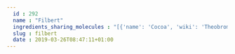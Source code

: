 ```yaml
---
  id : 292
  name : "Filbert"
  ingredients_sharing_molecules : "[{'name': 'Cocoa', 'wiki': 'Theobroma_cacao', 'id': 283, 'category': 'Seed', 'common_molecules': [18554, 6429333, 11552, 25915, 36822, 17129, 11747, 11902, 6435914, 637920, 15654, 8369, 61260, 18522, 22386, 14286, 7284, 527, 26331, 31260, 27458, 13187, 26335, 5370602, 7938, 454, 1031, 19602, 6584, 878, 31252, 14511, 10976, 6561, 8892, 7895, 11509, 996, 14079, 12170, 18635, 998, 7409, 14514, 7501, 14296, 61209, 7002, 7797, 26808, 27457, 8129, 7361, 8093, 7976, 26334, 28905, 32065, 30914, 19309, 22201, 12756]}, {'name': 'Coffee', 'wiki': 'Coffee', 'id': 46, 'category': 'Beverage Caffeinated', 'common_molecules': [7151, 18554, 6429333, 11552, 25915, 36822, 15037, 11747, 11902, 26334, 9256, 637920, 8369, 61260, 18522, 7284, 527, 26331, 30914, 13187, 61252, 26335, 7148, 19602, 6584, 878, 31252, 14511, 12097, 10976, 6561, 8892, 7895, 8163, 9589, 996, 14079, 12170, 18635, 998, 7921, 14514, 7501, 14296, 61209, 7002, 11509, 26808, 32065, 27457, 7361, 8093, 7976, 5321950, 28905, 7302, 7938, 19309, 22201]}, {'name': 'Soybean', 'wiki': 'Soybean', 'id': 289, 'category': 'Legume', 'common_molecules': [18554, 6429333, 11552, 25915, 5283324, 9256, 11747, 6654, 8063, 5321950, 5283339, 7462, 8369, 22386, 5283316, 527, 26331, 31260, 13187, 7938, 454, 1031, 19602, 6584, 878, 31252, 12097, 31289, 10976, 6561, 8892, 7895, 996, 14079, 5283335, 7976, 14896, 18635, 998, 7284, 7501, 14296, 7002, 11509, 26808, 27457, 8129, 7361, 5363229, 5283356, 26334, 1616260, 7302, 5283345, 1068, 8093, 22201]}, {'name': 'Tea', 'wiki': 'Tea', 'id': 310, 'category': 'Plant', 'common_molecules': [18554, 11552, 25915, 7921, 5283324, 11747, 6654, 8063, 5321950, 637920, 7462, 22386, 14286, 7284, 527, 26331, 31260, 13187, 5370602, 7938, 454, 7148, 1031, 19602, 26808, 878, 31252, 12097, 31289, 10976, 6561, 8892, 8163, 996, 14079, 14896, 18635, 998, 7409, 14514, 7501, 14296, 7002, 11509, 27457, 8129, 7361, 8093, 7976, 26334, 32065, 7302, 5283345, 1068, 19309, 22201, 12756]}, {'name': 'Peanut', 'wiki': 'Peanut', 'id': 287, 'category': 'Nut', 'common_molecules': [7151, 11552, 25915, 36822, 15037, 11747, 11902, 26334, 9256, 5283339, 8369, 61260, 22386, 14286, 5283316, 527, 26331, 31260, 30914, 61252, 26335, 5370602, 7938, 454, 7148, 19602, 6584, 878, 31252, 12097, 637920, 6561, 18522, 996, 14079, 12170, 18635, 998, 7921, 7284, 7501, 14296, 7002, 11509, 26808, 27457, 8129, 7361, 5363229, 5283356, 5321950, 28905, 32065, 5283345, 7976, 22201]}]"
  slug : filbert
  date : 2019-03-26T08:47:11+01:00
---
```



